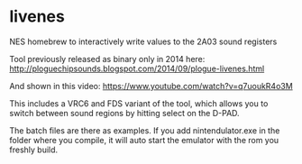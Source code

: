 # livenes
NES homebrew to interactively write values to the 2A03 sound registers

Tool previously released as binary only in 2014 here:
http://ploguechipsounds.blogspot.com/2014/09/plogue-livenes.html

And shown in this video:
https://www.youtube.com/watch?v=q7uoukR4o3M

This includes a VRC6 and FDS variant of the tool, which allows you to switch between sound regions by hitting select on the D-PAD.

The batch files are there as examples. 
If you add nintendulator.exe in the folder where you compile, it will auto start the emulator with the rom you freshly build.
